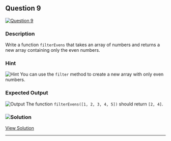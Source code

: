 


## Question 9
[![Question 9](https://img.shields.io/badge/Question-9-purple?style=for-the-badge&logoSize=60)](https://github.com/alishgosai/Javascript-Exercise-and-Solutions)    


### **Description**
Write a function `filterEvens` that takes an array of numbers and returns a new array containing only the even numbers.

### **Hint**
![Hint](https://img.shields.io/badge/Hint:-blue)
You can use the `filter` method to create a new array with only even numbers.

### **Expected Output**
![Output](https://img.shields.io/badge/Output:-blue)
The function `filterEvens([1, 2, 3, 4, 5])` should return `[2, 4]`.

### ![Solution](https://img.shields.io/badge/Solution-1f8e00?style=for-the-badge&logo=solution&logoColor=white)
[View Solution](https://github.com/alishgosai/Javascript-Exercise-and-Solutions/solutions/Solution9.js)

---

